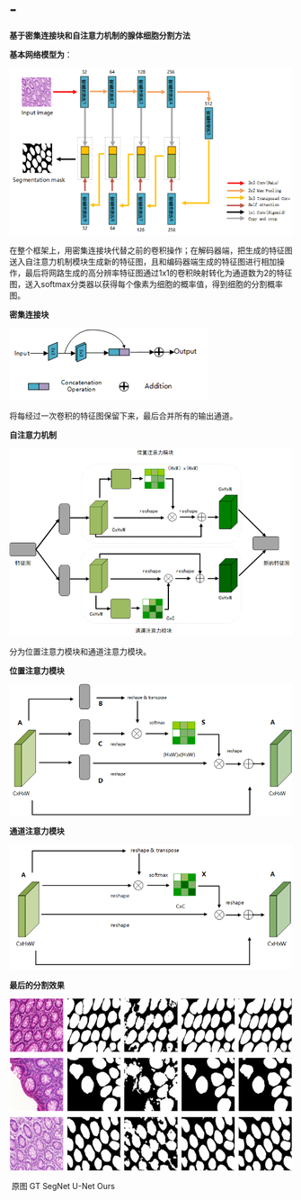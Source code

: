 # -
**基于密集连接块和自注意力机制的腺体细胞分割方法**



**基本网络模型为**：



![基于密集连接块和自注意力机制的改进U-Net模型](https://github.com/BaoqiZhao/Dense-connective-blocks-and-self-attention-mechanism-based-glandular-cell-seg-mentation/blob/master/images/%E5%9F%BA%E4%BA%8E%E5%AF%86%E9%9B%86%E8%BF%9E%E6%8E%A5%E5%9D%97%E5%92%8C%E8%87%AA%E6%B3%A8%E6%84%8F%E5%8A%9B%E6%9C%BA%E5%88%B6%E7%9A%84%E6%94%B9%E8%BF%9BU-Net%E6%A8%A1%E5%9E%8B.png)

在整个框架上，用密集连接块代替之前的卷积操作；在解码器端，把生成的特征图送入自注意力机制模块生成新的特征图，且和编码器端生成的特征图进行相加操作，最后将网路生成的高分辨率特征图通过1x1的卷积映射转化为通道数为2的特征图，送入softmax分类器以获得每个像素为细胞的概率值，得到细胞的分割概率图。



**密集连接块**

![密集连接块](https://github.com/BaoqiZhao/Dense-connective-blocks-and-self-attention-mechanism-based-glandular-cell-seg-mentation/blob/master/images/%E5%AF%86%E9%9B%86%E8%BF%9E%E6%8E%A5%E5%9D%97.png)

将每经过一次卷积的特征图保留下来，最后合并所有的输出通道。



**自注意力机制**

![融合位置注意力模块和通道注意力模块](https://github.com/BaoqiZhao/Dense-connective-blocks-and-self-attention-mechanism-based-glandular-cell-seg-mentation/blob/master/images/%E8%9E%8D%E5%90%88%E4%BD%8D%E7%BD%AE%E6%B3%A8%E6%84%8F%E5%8A%9B%E6%A8%A1%E5%9D%97%E5%92%8C%E9%80%9A%E9%81%93%E6%B3%A8%E6%84%8F%E5%8A%9B%E6%A8%A1%E5%9D%97.png)

分为位置注意力模块和通道注意力模块。

**位置注意力模块**

![位置注意力模块](https://github.com/BaoqiZhao/Dense-connective-blocks-and-self-attention-mechanism-based-glandular-cell-seg-mentation/blob/master/images/%E4%BD%8D%E7%BD%AE%E6%B3%A8%E6%84%8F%E5%8A%9B%E6%A8%A1%E5%9D%97.png)

**通道注意力模块**

![通道注意力模块](https://github.com/BaoqiZhao/Dense-connective-blocks-and-self-attention-mechanism-based-glandular-cell-seg-mentation/blob/master/images/%E9%80%9A%E9%81%93%E6%B3%A8%E6%84%8F%E5%8A%9B%E6%A8%A1%E5%9D%97.png)





**最后的分割效果**

![测试集分割结果](https://github.com/BaoqiZhao/Dense-connective-blocks-and-self-attention-mechanism-based-glandular-cell-seg-mentation/blob/master/images/%E6%B5%8B%E8%AF%95%E9%9B%86%E5%88%86%E5%89%B2%E7%BB%93%E6%9E%9C%E7%A4%BA%E4%BE%8B.png)

​						原图							GT						SegNet					 U-Net					 Ours
